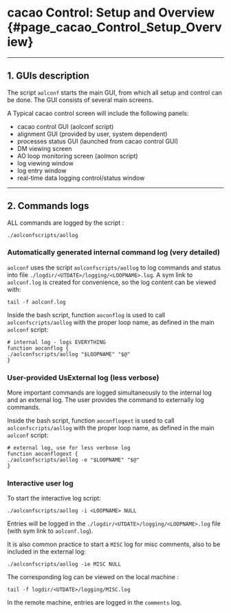 # cacao Control: Setup and Overview {#page_cacao_Control_Setup_Overview}


---


## 1. GUIs description

The script `aolconf` starts the main GUI, from which all setup and control can be done. The GUI consists of several main screens.

A Typical cacao control screen will include the following panels:

- cacao control GUI (aolconf script)
- alignment GUI (provided by user, system dependent)
- processes status GUI (launched from cacao control GUI)
- DM viewing screen
- AO loop monitoring screen (aolmon script)
- log viewing window
- log entry window
- real-time data logging control/status window

---


## 2. Commands logs


ALL commands are logged by the script : 

	./aolconfscripts/aollog




### Automatically generated internal command log (very detailed)

`aolconf` uses the script `aolconfscripts/aollog` to log commands and status into file `./logdir/<UTDATE>/logging/<LOOPNAME>.log`. A sym link to `aolconf.log` is created for convenience, so the log content can be viewed with:

~~~~
tail -f aolconf.log
~~~~

Inside the bash script, function `aoconflog` is used to call `aolconfscripts/aollog` with the proper loop name, as defined in the main `aolconf` script:

~~~
# internal log - logs EVERYTHING
function aoconflog {
./aolconfscripts/aollog "$LOOPNAME" "$@"
}
~~~




### User-provided UsExternal log (less verbose)


More important commands are logged simultaneously to the internal log and an external log. The user provides the command to externally log commands. 

Inside the bash script, function `aoconflogext` is used to call `aolconfscripts/aollog` with the proper loop name, as defined in the main `aolconf` script:

~~~
# external log, use for less verbose log
function aoconflogext {
./aolconfscripts/aollog -e "$LOOPNAME" "$@"
}
~~~






### Interactive user log

To start the interactive log script:

~~~
./aolconfscripts/aollog -i <LOOPNAME> NULL
~~~

Entries will be logged in the `./logdir/<UTDATE>/logging/<LOOPNAME>.log` file (with sym link to `aolconf.log`).

It is also common practice to start a `MISC` log for misc comments, also to be included in the external log:

~~~
./aolconfscripts/aollog -ie MISC NULL
~~~

The corresponding log can be viewed on the local machine :

~~~
tail -f logdir/<UTDATE>/logging/MISC.log
~~~

In the remote machine, entries are logged in the `comments` log.

